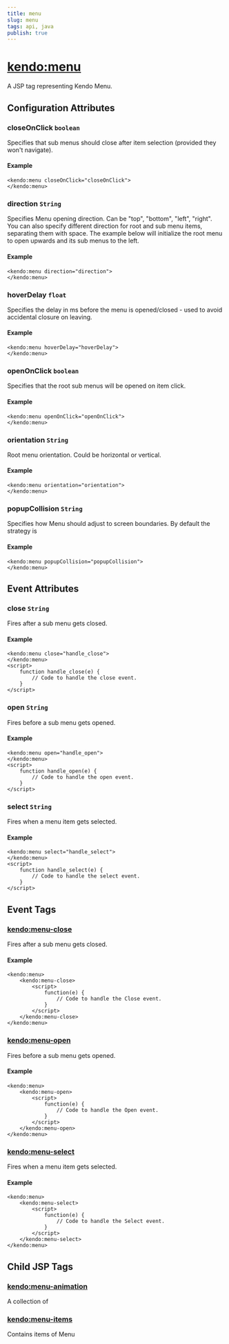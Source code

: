 ```yaml
---
title: menu
slug: menu
tags: api, java
publish: true
---
```


# <kendo:menu>
A JSP tag representing Kendo Menu.

## Configuration Attributes


### closeOnClick `boolean`

Specifies that sub menus should close after item selection (provided they won't navigate).

#### Example
    <kendo:menu closeOnClick="closeOnClick">
    </kendo:menu>
    

### direction `String`

Specifies Menu opening direction. Can be "top", "bottom", "left", "right".
You can also specify different direction for root and sub menu items, separating them with space. The example below will initialize the root menu to open upwards and
its sub menus to the left.

#### Example
    <kendo:menu direction="direction">
    </kendo:menu>
    

### hoverDelay `float`

Specifies the delay in ms before the menu is opened/closed - used to avoid accidental closure on leaving.

#### Example
    <kendo:menu hoverDelay="hoverDelay">
    </kendo:menu>
    

### openOnClick `boolean`

Specifies that the root sub menus will be opened on item click.

#### Example
    <kendo:menu openOnClick="openOnClick">
    </kendo:menu>
    

### orientation `String`

Root menu orientation. Could be horizontal or vertical.

#### Example
    <kendo:menu orientation="orientation">
    </kendo:menu>
    

### popupCollision `String`

Specifies how Menu should adjust to screen boundaries. By default the strategy is

#### Example
    <kendo:menu popupCollision="popupCollision">
    </kendo:menu>
    

## Event Attributes

### close `String`

Fires after a sub menu gets closed.

#### Example
    <kendo:menu close="handle_close">
    </kendo:menu>
    <script>
        function handle_close(e) {
            // Code to handle the close event.
        }
    </script>

### open `String`

Fires before a sub menu gets opened.

#### Example
    <kendo:menu open="handle_open">
    </kendo:menu>
    <script>
        function handle_open(e) {
            // Code to handle the open event.
        }
    </script>

### select `String`

Fires when a menu item gets selected.

#### Example
    <kendo:menu select="handle_select">
    </kendo:menu>
    <script>
        function handle_select(e) {
            // Code to handle the select event.
        }
    </script>


## Event Tags
  
### <kendo:menu-close>

Fires after a sub menu gets closed.

#### Example
    <kendo:menu>
        <kendo:menu-close>
            <script>
                function(e) {
                    // Code to handle the Close event.
                }
            </script>
        </kendo:menu-close>
    </kendo:menu>
 
### <kendo:menu-open>

Fires before a sub menu gets opened.

#### Example
    <kendo:menu>
        <kendo:menu-open>
            <script>
                function(e) {
                    // Code to handle the Open event.
                }
            </script>
        </kendo:menu-open>
    </kendo:menu>
 
### <kendo:menu-select>

Fires when a menu item gets selected.

#### Example
    <kendo:menu>
        <kendo:menu-select>
            <script>
                function(e) {
                    // Code to handle the Select event.
                }
            </script>
        </kendo:menu-select>
    </kendo:menu>
 

## Child JSP Tags

### [<kendo:menu-animation>](/api/wrappers/jsp/menu/animation)

A collection of
 
### [<kendo:menu-items>](/api/wrappers/jsp/menu/items)

Contains items of Menu
    
